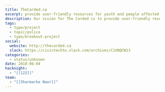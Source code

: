 ```yaml
---
title: TheCarded.ca
excerpt: provide user-friendly resources for youth and people affected by racial profiling.
description: Our vision for The Carded is to provide user-friendly resources for youth and people affected by racial profiling. We welcome collaboration with people from all walks of life, whether you're a parent, teacher, frontline worker, activist, psychologist, artist, designer, journalist or civic professional. We hope to connect you with other concerned citizens and organizations that have crucial information on “carding”.
tags:
  - type/project
  - topic/police
  - type/breakout-project
social:
  website: http://thecarded.ca
  slack: https://civictechto.slack.com/archives/C1VNQCW13
categories:
  - status/unknown
date: 2018-06-04
hacknight:
  - "[[122]]"
team:
  - "[[Sharmarke Noor]]"
---
```


